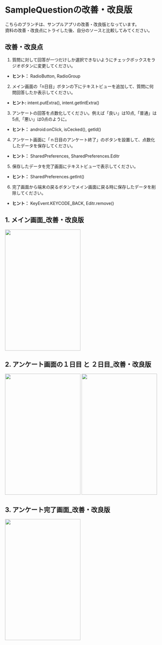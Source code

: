 # SampleQuestionの改善・改良版

こちらのブランチは、サンプルアプリの改善・改良版となっています。    
資料の改善・改良点にトライした後、自分のソースと比較してみてください。

## 改善・改良点

1. 質問に対して回答が一つだけしか選択できないようにチェックボックスをラジオボタンに変更してください。
  * **ヒント：** RadioButton, RadioGroup  

2. メイン画面の「n日目」ボタンの下にテキストビューを追加して、質問に何問回答したか表示してください。  
  * **ヒント:** intent.putExtra(), intent.getIntExtra()  

3. アンケートの回答を点数化してください。例えば「良い」は10点,「普通」は5点,「悪い」は0点のように。  
  * **ヒント：** android:onClick, isCecked(), getId()  

4. アンケート画面に「ｎ日目のアンケート終了」のボタンを設置して、点数化したデータを保存してください。  
  * **ヒント：** SharedPreferences, SharedPreferences.Editr  

5. 保存したデータを完了画面にテキストビューで表示してください。  
  * **ヒント：** SharedPreferences.getInt()  

6. 完了画面から端末の戻るボタンでメイン画面に戻る時に保存したデータを削除してください。  
  * **ヒント：** KeyEvent.KEYCODE_BACK, Editr.remove()


## 1. メイン画面_改善・改良版  
<img src="http://keepingblog.net/github_images/sample_question/メイン画面_改良版.png" width="250" height="400">

## 2. アンケート画面の１日目 と ２日目_改善・改良版  
<img src="http://keepingblog.net/github_images/sample_question/アンケート画面の1日目_改良版.png" width="250" height="400">
<img src="http://keepingblog.net/github_images/sample_question/アンケート画面の2日目_改良版.png" width="250" height="400">

## 3. アンケート完了画面_改善・改良版  
<img src="http://keepingblog.net/github_images/sample_question/アンケート完了画面_改良版.png" width="250" height="400">
